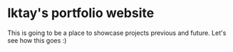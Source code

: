 # lktay's portfolio website

This is going to be a place to showcase projects previous and future. Let's see how this goes :)
